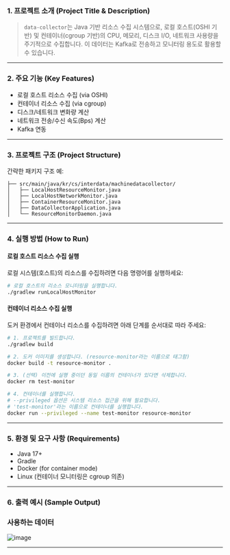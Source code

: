 ### 1. 프로젝트 소개 (Project Title & Description)

> `data-collector`는 Java 기반 리소스 수집 시스템으로, 로컬 호스트(OSHI 기반) 및 컨테이너(cgroup 기반)의 CPU, 메모리, 디스크 I/O, 네트워크 사용량을 주기적으로 수집합니다. 이 데이터는 Kafka로 전송하고 모니터링 용도로 활용할 수 있습니다.

---

### 2. 주요 기능 (Key Features)

* 로컬 호스트 리소스 수집 (via OSHI)
* 컨테이너 리소스 수집 (via cgroup)
* 디스크/네트워크 변화량 계산
* 네트워크 전송/수신 속도(Bps) 계산
* Kafka 연동

---

### 3. 프로젝트 구조 (Project Structure) 

간략한 패키지 구조 예:

```
├── src/main/java/kr/cs/interdata/machinedatacollector/
│   ├── LocalHostResourceMonitor.java
│   ├── LocalHostNetworkMonitor.java
│   ├── ContainerResourceMonitor.java
│   ├── DataCollectorApplication.java
│   └── ResourceMonitorDaemon.java
```

---

### 4. 실행 방법 (How to Run)

#### 로컬 호스트 리소스 수집 실행

로컬 시스템(호스트)의 리소스를 수집하려면 다음 명령어를 실행하세요:

```bash
# 로컬 호스트의 리소스 모니터링을 실행합니다.
./gradlew runLocalHostMonitor
```


#### 컨테이너 리소스 수집 실행

도커 환경에서 컨테이너 리소스를 수집하려면 아래 단계를 순서대로 따라 주세요:

```bash
# 1. 프로젝트를 빌드합니다.
./gradlew build

# 2. 도커 이미지를 생성합니다. (resource-monitor라는 이름으로 태그함)
docker build -t resource-monitor .

# 3. (선택) 이전에 실행 중이던 동일 이름의 컨테이너가 있다면 삭제합니다.
docker rm test-monitor

# 4. 컨테이너를 실행합니다.
# --privileged 옵션은 시스템 리소스 접근을 위해 필요합니다.
# 'test-monitor'라는 이름으로 컨테이너를 실행합니다.
docker run --privileged --name test-monitor resource-monitor
```

---

### 5. 환경 및 요구 사항 (Requirements)

* Java 17+
* Gradle
* Docker (for container mode)
* Linux (컨테이너 모니터링은 cgroup 의존)

---

### 6. 출력 예시 (Sample Output)

### 사용하는 데이터
![image](https://github.com/user-attachments/assets/90e46a3e-5099-4bb0-932d-bfd51f0fac55)


---



